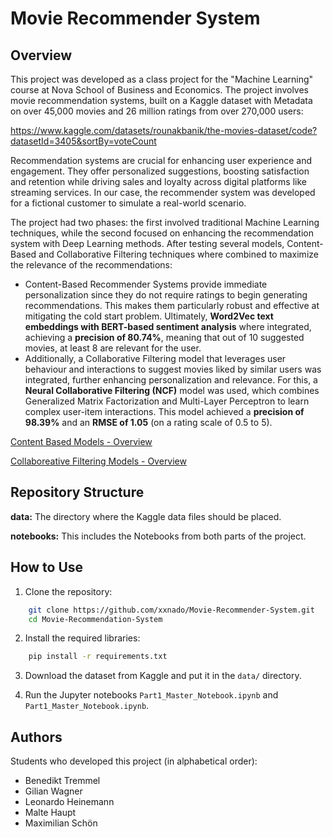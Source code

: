 # Movie Recommender System

## Overview
This project was developed as a class project for the "Machine Learning" course at Nova School of Business and Economics. The project involves movie recommendation systems, built on a Kaggle dataset with Metadata on over 45,000 movies and 26 million ratings from over 270,000 users:

https://www.kaggle.com/datasets/rounakbanik/the-movies-dataset/code?datasetId=3405&sortBy=voteCount

Recommendation systems are crucial for enhancing user experience and engagement. They offer personalized suggestions, boosting satisfaction and retention while driving sales and loyalty across digital platforms like streaming services. In our case, the recommender system was developed for a fictional customer to simulate a real-world scenario.

The project had two phases: the first involved traditional Machine Learning techniques, while the second focused on enhancing the recommendation system with Deep Learning methods. After testing several models, Content-Based and Collaborative Filtering techniques where combined to maximize the relevance of the recommendations:
- Content-Based Recommender Systems provide immediate personalization since they do not require ratings to begin generating recommendations. This makes them particularly robust and effective at mitigating the cold start problem. Ultimately, **Word2Vec text embeddings with BERT-based sentiment analysis** where integrated, achieving a **precision of 80.74%**, meaning that out of 10 suggested movies, at least 8 are relevant for the user.
- Additionally, a Collaborative Filtering model that leverages user behaviour and interactions to suggest movies liked by similar users was integrated, further enhancing personalization and relevance. For this, a **Neural Collaborative Filtering (NCF)** model was used, which combines Generalized Matrix Factorization and Multi-Layer Perceptron to learn complex user-item interactions. This model achieved a **precision of 98.39%** and an **RMSE of 1.05** (on a rating scale of 0.5 to 5).

[Content Based Models - Overview](additionalContent/Content_Based_Models_Overview.png)

[Collaboreative Filtering Models - Overview](additionalContent/Collaborative_Filtering_Models_Overview.png)

## Repository Structure
**data:**
The directory where the Kaggle data files should be placed.

**notebooks:**
This includes the Notebooks from both parts of the project.

## How to Use
1. Clone the repository:
```sh
    git clone https://github.com/xxnado/Movie-Recommender-System.git 
    cd Movie-Recommendation-System
```
2. Install the required libraries:
```sh
    pip install -r requirements.txt
```
3. Download the dataset from Kaggle and put it in the `data/` directory.

4. Run the Jupyter notebooks `Part1_Master_Notebook.ipynb` and `Part1_Master_Notebook.ipynb`.

## Authors
Students who developed this project (in alphabetical order):
- Benedikt Tremmel
- Gilian Wagner
- Leonardo Heinemann
- Malte Haupt
- Maximilian Schön
